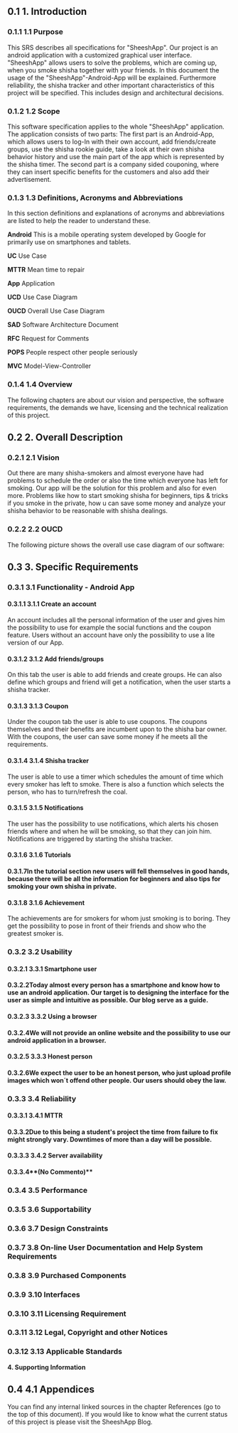 ## 0.1 **1. Introduction**

### 0.1.1 **1.1 Purpose**

This SRS describes all specifications for &quot;SheeshApp&quot;. Our project is an android application with a customized graphical user interface. &quot;SheeshApp&quot; allows users to solve the problems, which are coming up, when you smoke shisha together with your friends. In this document the usage of the &quot;SheeshApp&quot;-Android-App will be explained. Furthermore reliability, the shisha tracker and other important characteristics of this project will be specified. This includes design and architectural decisions.

### 0.1.2 **1.2 Scope**

This software specification applies to the whole &quot;SheeshApp&quot; application. The application consists of two parts: The first part is an Android-App, which allows users to log-In with their own account, add friends/create groups, use the shisha rookie guide, take a look at their own shisha behavior history and use the main part of the app which is represented by the shisha timer. The second part is a company sided couponing, where they can insert specific benefits for the customers and also add their advertisement.

### 0.1.3 **1.3 Definitions, Acronyms and Abbreviations**

In this section definitions and explanations of acronyms and abbreviations are listed to help the reader to understand these.

**Android**  This is a mobile operating system developed by Google for primarily use on smartphones and tablets.

**UC**  Use Case

**MTTR** Mean time to repair

**App** Application

**UCD**  Use Case Diagram

**OUCD**  Overall Use Case Diagram

**SAD**  Software Architecture Document

**RFC**  Request for Comments

**POPS** People respect other people seriously

**MVC** Model-View-Controller





### 0.1.4 **1.4 Overview**

The following chapters are about our vision and perspective, the software requirements, the demands we have, licensing and the technical realization of this project.

## 0.2 **2. Overall Description**

### 0.2.1 **2.1 Vision**

Out there are many shisha-smokers and almost everyone have had problems to schedule the order or also the time which everyone has left for smoking. Our app will be the solution for this problem and also for even more. Problems like how to start smoking shisha for beginners, tips &amp; tricks if you smoke in the private, how u can save some money and analyze your shisha behavior to be reasonable with shisha dealings.

### 0.2.2 **2.2 OUCD**

The following picture shows the overall use case diagram of our software:

## 0.3 **3. Specific Requirements**

### 0.3.1 **3.1 Functionality - Android App**

#### 0.3.1.1 **3.1.1 Create an account**

An account includes all the personal information of the user and gives him the possibility to use for example the social functions and the coupon feature.
Users without an account have only the possibility to use a lite version of our App.

#### 0.3.1.2 **3.1.2 Add friends/groups**

On this tab the user is able to add friends and create groups. He can also define which groups and friend will get a notification, when the user starts a shisha tracker.

#### 0.3.1.3 **3.1.3 Coupon**

Under the coupon tab the user is able to use coupons. The coupons themselves and their benefits are incumbent upon to the shisha bar owner. With the coupons, the user can save some money if he meets all the requirements.

#### 0.3.1.4 **3.1.4 Shisha tracker**

The user is able to use a timer which schedules the amount of time which every smoker has left to smoke. There is also a function which selects the person, who has to turn/refresh the coal.

#### 0.3.1.5 **3.1.5 Notifications**

The user has the possibility to use notifications, which alerts his chosen friends where and when he will be smoking, so that they can join him. Notifications are triggered by starting the shisha tracker.

#### 0.3.1.6 **3.1.6 Tutorials**

#### 0.3.1.7In the tutorial section new users will fell themselves in good hands, because there will be all the information for beginners and also tips for smoking your own shisha in private.

#### 0.3.1.8 **3.1.6 Achievement**

The achievements are for smokers for whom just smoking is to boring. They get the possibility to pose in front of their friends and show who the greatest smoker is.

### 0.3.2 **3.2 Usability**

#### 0.3.2.1 **3.3.1 Smartphone user**

#### 0.3.2.2Today almost every person has a smartphone and know how to use an android application. Our target is to designing the interface for the user as simple and intuitive as possible. Our blog serve as a guide.

#### 0.3.2.3 **3.3.2 Using a browser**

#### 0.3.2.4We will not provide an online website and the possibility to use our android application in a browser.

#### 0.3.2.5 **3.3.3 Honest person**

#### 0.3.2.6We expect the user to be an honest person, who just upload profile images which won´t offend other people. Our users should obey the law.

### 0.3.3 **3.4 Reliability**

#### 0.3.3.1 **3.4.1 MTTR**

#### 0.3.3.2Due to this being a student&#39;s project the time from failure to fix might strongly vary. Downtimes of more than a day will be possible.

#### 0.3.3.3 **3.4.2 Server availability**

#### 0.3.3.4**(No Commento)**

### 0.3.4 **3.5 Performance**

### 0.3.5 **3.6 Supportability**

### 0.3.6 **3.7 Design Constraints**

### 0.3.7 **3.8 On-line User Documentation and Help System Requirements**

### 0.3.8 **3.9 Purchased Components**

### 0.3.9 **3.10 Interfaces**

### 0.3.10 **3.11 Licensing Requirement**

### 0.3.11 **3.12 Legal, Copyright and other Notices**

### 0.3.12 **3.13 Applicable Standards**

**4. Supporting Information**

## 0.4 **4.1 Appendices**

You can find any internal linked sources in the chapter References (go to the top of this document). If you would like to know what the current status of this project is please visit the SheeshApp Blog.